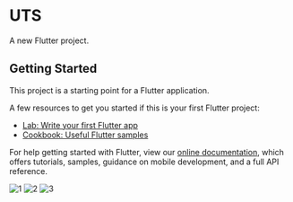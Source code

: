 # UTS

A new Flutter project.

## Getting Started

This project is a starting point for a Flutter application.

A few resources to get you started if this is your first Flutter project:

- [Lab: Write your first Flutter app](https://flutter.dev/docs/get-started/codelab)
- [Cookbook: Useful Flutter samples](https://flutter.dev/docs/cookbook)

For help getting started with Flutter, view our
[online documentation](https://flutter.dev/docs), which offers tutorials,
samples, guidance on mobile development, and a full API reference.

![1](https://user-images.githubusercontent.com/67048687/161380338-25e4ad23-5cbf-4b1a-adc6-566108060a99.jpg)
![2](https://user-images.githubusercontent.com/67048687/161380344-e5c60c6a-6b6b-4786-910a-221a38fd34df.jpg)
![3](https://user-images.githubusercontent.com/67048687/161380346-34fd4290-acdf-4644-a14b-cc358d31e985.jpg)

